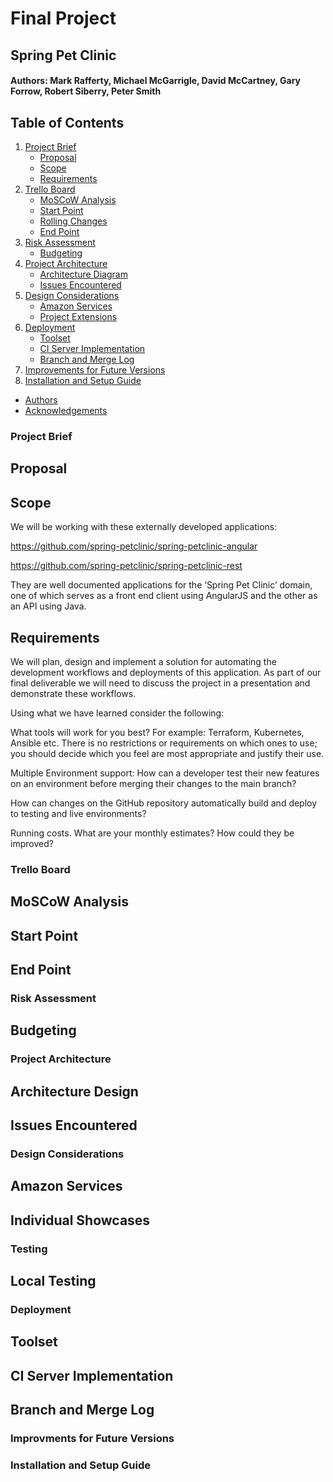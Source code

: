 # Final Project

## Spring Pet Clinic

#### Authors: Mark Rafferty, Michael McGarrigle, David McCartney, Gary Forrow, Robert Siberry, Peter Smith

## Table of Contents

1. [Project Brief](#project-brief)
    + [Proposal](#proposal)
    + [Scope](#scope)
    + [Requirements](#requirements)
2. [Trello Board](#trello-board)
    + [MoSCoW Analysis](#moscow-analysis)
    + [Start Point](#start-point)
    + [Rolling Changes](#rolling-changes)
    + [End Point](#end-point)
3. [Risk Assessment](#risk-assessment)
    + [Budgeting](#budgeting)
4. [Project Architecture](#project-architecture)
    + [Architecture Diagram](#overall-architecture)
    + [Issues Encountered](#issues-encountered)
5. [Design Considerations](#design-considerations)
    + [Amazon Services](#amazon-services)
    + [Project Extensions](#project-extensions)
6. [Deployment](#deployment)
    + [Toolset](#toolset)
    + [CI Server Implementation](#ci-server-implementation-and-configuration)
    + [Branch and Merge Log](#branch-and-merge-log)
7. [Improvements for Future Versions](#improvements-for-future-versions)
8. [Installation and Setup Guide](#installation-and-setup-guide)
+ [Authors](#authors)
+ [Acknowledgements](#acknowledgements)

### Project Brief

## Proposal

## Scope
We will be working with these externally developed applications:

https://github.com/spring-petclinic/spring-petclinic-angular

https://github.com/spring-petclinic/spring-petclinic-rest

They are well documented applications for the ‘Spring Pet Clinic’ domain, one of which serves as a front end client using AngularJS and the other as an API using Java.

## Requirements
We will plan, design and implement a solution for automating the development workflows and deployments of this application. As part of our final deliverable we will need to discuss the project in a presentation and demonstrate these workflows.

Using what we have learned consider the following:

What tools will work for you best? For example: Terraform, Kubernetes, Ansible etc. There is no restrictions or requirements on which ones to use; you should decide which you feel are most appropriate and justify their use.

Multiple Environment support: How can a developer test their new features on an environment before merging their changes to the main branch?

How can changes on the GitHub repository automatically build and deploy to testing and live environments?

Running costs. What are your monthly estimates? How could they be improved?

### Trello Board

## MoSCoW Analysis

## Start Point

## End Point


### Risk Assessment

## Budgeting

### Project Architecture

## Architecture Design

## Issues Encountered


### Design Considerations

## Amazon Services

## Individual Showcases


### Testing

## Local Testing


### Deployment

## Toolset

## CI Server Implementation 

## Branch and Merge Log


### Improvments for Future Versions

### Installation and Setup Guide